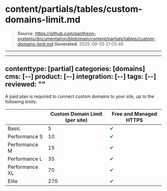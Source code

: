 # content/partials/tables/custom-domains-limit.md

> **Source**: https://github.com/pantheon-systems/documentation/blob/main/content/partials/tables/custom-domains-limit.md
> **Generated**: 2025-09-05 21:05:46

---

---
contenttype: [partial]
categories: [domains]
cms: [--]
product: [--]
integration: [--]
tags: [--]
reviewed: ""
---

A paid plan is required to connect custom domains to your site, up to the following limits:

|       | Custom Domain Limit (per site) | Free and Managed HTTPS                         |
|----------------|--------------------------------|------------------------------------------------|
| Basic          | 5                              | <span style="color:green">✔</span>  |
| Performance S  | 10                             |  <span style="color:green">✔</span> |
| Performance M  | 15                             | <span style="color:green">✔</span> |
| Performance L  | 35                             |  <span style="color:green">✔</span> |
| Performance XL | 70                             |  <span style="color:green">✔</span>  |
| Elite          | 270                            |  <span style="color:green">✔</span>  |